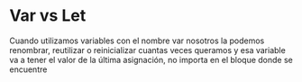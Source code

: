 # Var vs Let

<p>Cuando utilizamos variables con el nombre var nosotros la podemos renombrar, reutilizar
o reinicializar cuantas veces queramos y esa variable va a tener el valor de la última asignación,
no importa en el bloque donde se encuentre</p>
